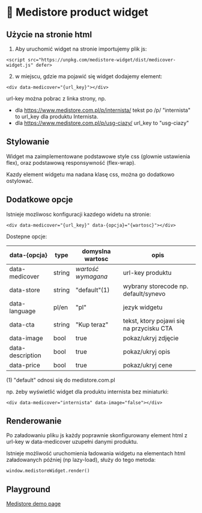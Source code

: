 # 🚀 Medistore product widget

## Użycie na stronie html

1. Aby uruchomić widget na stronie importujemy plik js:

```
<script src="https://unpkg.com/medistore-widget/dist/medicover-widget.js" defer>
```

2. w miejscu, gdzie ma pojawić się widget dodajemy element:

```
<div data-medicover="{url_key}"></div>
```

url-key można pobrac z linka strony, np. 
- dla https://www.medistore.com.pl/p/internista/ tekst po /p/ "internista" to url_key dla produktu Internista.
- dla https://www.medistore.com.pl/p/usg-ciazy/ url_key to "usg-ciazy"

## Stylowanie

Widget ma zaimplementowane podstawowe style css (glownie ustawienia flex), oraz podstawową responsywność (flex-wrap).

Kazdy element widgetu ma nadana klasę css, można go dodatkowo ostylować.

## Dodatkowe opcje

Istnieje mozliwosc konfiguracji kazdego widetu na stronie:

```
<div data-medicover="{url_key}" data-{opcja}="{wartosc}"></div>
```

Dostepne opcje:

|data-{opcja}|type|domyslna wartosc|opis|
|---|---|---|---|
|data-medicover|string|*wartość wymagana*|url-key produktu|
|data-store|string|"default"(1)|wybrany storecode np. default/synevo|
|data-language|pl/en|"pl"|jezyk widgetu|
|data-cta|string|"Kup teraz"|tekst, ktory pojawi się na przycisku CTA|
|data-image|bool|true|pokaz/ukryj zdjęcie|
|data-description|bool|true|pokaz/ukryj opis|
|data-price|bool|true|pokaz/ukryj cene|

(1) "default" odnosi się do medistore.com.pl


np. żeby wyświetlić widget dla produktu internista bez miniaturki:
```
<div data-medicover="internista" data-image="false"></div>
```

## Renderowanie

Po załadowaniu pliku js każdy poprawnie skonfigurowany element html z url-key w data-medicover uzupełni danymi produktu.

Istnieje możliwość uruchomienia ładowania widgetu na elementach html załadowanych później (np lazy-load), służy do tego metoda:

```
window.medistoreWidget.render()
```

## Playground

[Medistore demo page](https://playcode.io/1005933)
